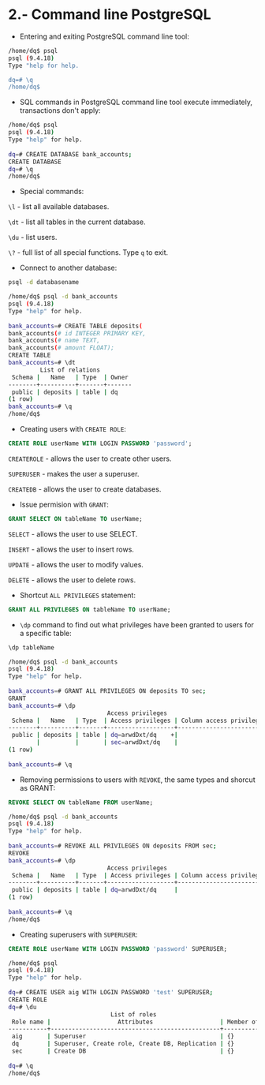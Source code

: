 # 2.- Command line PostgreSQL

* Entering and exiting PostgreSQL command line tool:

```bash
/home/dq$ psql
psql (9.4.18)
Type "help for help.

dq=# \q
/home/dq$
```

* SQL commands in PostgreSQL command line tool execute immediately, transactions don't apply:

```bash
/home/dq$ psql                          
psql (9.4.18)                           
Type "help" for help.                   
                                        
dq=# CREATE DATABASE bank_accounts;     
CREATE DATABASE                         
dq=# \q                                 
/home/dq$
```
* Special commands:

`\l` - list all available databases.

`\dt` - list all tables in the current database.

`\du` - list users.

`\?` - full list of all special functions. Type `q` to exit.

* Connect to another database:

```bash
psql -d databasename
```

```bash
/home/dq$ psql -d bank_accounts                                                 
psql (9.4.18)                                                                   
Type "help" for help.                                                           
                                                                                
bank_accounts=# CREATE TABLE deposits(                                          
bank_accounts(# id INTEGER PRIMARY KEY,                                         
bank_accounts(# name TEXT,                                                      
bank_accounts(# amount FLOAT);                                                  
CREATE TABLE                                   
bank_accounts=# \dt                                                             
         List of relations                                                      
 Schema |   Name   | Type  | Owner                                              
--------+----------+-------+-------                                             
 public | deposits | table | dq                                                 
(1 row)
bank_accounts=# \q                                                              
/home/dq$ 
```

* Creating users with `CREATE ROLE`:

```SQL
CREATE ROLE userName WITH LOGIN PASSWORD 'password';
```

`CREATEROLE` - allows the user to create other users.

`SUPERUSER` - makes the user a superuser.

`CREATEDB` - allows the user to create databases.

* Issue permision with `GRANT`:

```SQL
GRANT SELECT ON tableName TO userName;
```
`SELECT` - allows the user to use SELECT.

`INSERT` - allows the user to insert rows.

`UPDATE` - allows the user to modify values.

`DELETE` - allows the user to delete rows.

* Shortcut `ALL PRIVILEGES` statement:

```SQL
GRANT ALL PRIVILEGES ON tableName TO userName;
```

* `\dp` command to find out what privileges have been granted to users for a specific table:

```SQL
\dp tableName
```

```bash
/home/dq$ psql -d bank_accounts                                                 
psql (9.4.18)                                                                   
Type "help" for help.                                                           
                                                                                
bank_accounts=# GRANT ALL PRIVILEGES ON deposits TO sec;                        
GRANT                                                                           
bank_accounts=# \dp                                                             
                            Access privileges                                   
 Schema |   Name   | Type  | Access privileges | Column access privileges       
--------+----------+-------+-------------------+--------------------------      
 public | deposits | table | dq=arwdDxt/dq    +|                                
        |          |       | sec=arwdDxt/dq    |                                
(1 row)                                                                         
                                                                                
bank_accounts=# \q
```

* Removing permissions to users with `REVOKE`, the same types and shorcut as GRANT:

```SQL
REVOKE SELECT ON tableName FROM userName;
```

```bash
/home/dq$ psql -d bank_accounts                                                 
psql (9.4.18)                                                                   
Type "help" for help.                                                           
                                                                                
bank_accounts=# REVOKE ALL PRIVILEGES ON deposits FROM sec;                     
REVOKE                                                                          
bank_accounts=# \dp                                                             
                            Access privileges                                   
 Schema |   Name   | Type  | Access privileges | Column access privileges       
--------+----------+-------+-------------------+--------------------------      
 public | deposits | table | dq=arwdDxt/dq     |                                
(1 row)                                                                         
                                                                                
bank_accounts=# \q                                                              
/home/dq$
```

* Creating superusers with `SUPERUSER`:

```SQL
CREATE ROLE userName WITH LOGIN PASSWORD 'password' SUPERUSER;
```

```bash
/home/dq$ psql                                                                  
psql (9.4.18)                                                                   
Type "help" for help.                                                           
                                                                                
dq=# CREATE USER aig WITH LOGIN PASSWORD 'test' SUPERUSER;                      
CREATE ROLE                                                                     
dq=# \du                                                                        
                             List of roles                                      
 Role name |                   Attributes                   | Member of         
-----------+------------------------------------------------+-----------        
 aig       | Superuser                                      | {}                
 dq        | Superuser, Create role, Create DB, Replication | {}                
 sec       | Create DB                                      | {}                
                                                                                
dq=# \q                                                                         
/home/dq$
```
